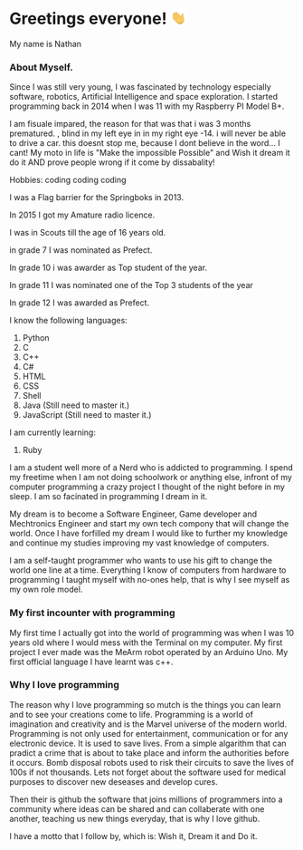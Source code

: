 # Greetings everyone! <img src="https://raw.githubusercontent.com/Nathan-Busse/Nathan-Busse/CODE/waving-hand-joypixels.gif " width="30px">


My name is Nathan

### About Myself.

Since I was still very young, I was fascinated by technology especially software, robotics, Artificial Intelligence and space exploration. 
I started programming back in 2014 when I was 11 with my Raspberry PI Model B+.

I am fisuale impared, the reason for that was that i was 3 months prematured.
, blind in my left eye  in in my right eye -14.  i will never be able to drive a car.
this doesnt stop me, because I dont believe in the word... I cant!
My moto in life is "Make the impossible Possible" and Wish it dream it do it AND prove people wrong if it come by dissabality!

Hobbies:  coding coding coding

I was a Flag barrier for the Springboks in 2013.

In 2015 I got my Amature radio licence.

I was in Scouts till the age of 16 years old.

in grade 7 I was nominated as Prefect.

In grade 10 i was awarder as Top student of the year.

In grade 11 I was nominated one of the Top 3 students of the year

In grade 12 I was awarded as Prefect.

I know the following languages:

1. Python
2. C
3. C++
4. C#
5. HTML
6. CSS
7. Shell
8. Java (Still need to master it.)
9. JavaScript (Still need to master it.)

I am currently learning:

1. Ruby

I am a student well more of a Nerd who is addicted to programming.
I spend my freetime when I am not doing schoolwork or anything else, infront of my computer programming a crazy project I thought of the night before
in my sleep. I am so facinated in programming I dream in it.

My dream is to become a Software Engineer, Game developer and Mechtronics Engineer and start my own tech compony that will change the world.
Once I have forfilled my dream I would like to further my knowledge and continue my studies improving my vast knowledge of computers.

I am a self-taught programmer who wants to use his gift to change the world one line at a time. 
Everything I know of computers from hardware to programming I taught myself with no-ones help, that is why I see myself as my own role model.

### My first incounter with programming

My first time I actually got into the world of programming was when I was 10 years old where I would mess with the Terminal on my computer.
My first project I ever made was the MeArm robot operated by an Arduino Uno. 
My first official language I have learnt was c++.

### Why I love programming

The reason why I love programming so mutch is the things you can learn and to see your creations come to life.
Programming is a world of imagination and creativity and is the Marvel universe of the modern world.
Programming is not only used for entertainment, communication or for any electronic device. It is used to save lives.
From a simple algarithm that can pradict a crime that is about to take place and inform the authorities before it occurs.
Bomb disposal robots used to risk their circuits to save the lives of 100s if not thousands.
Lets not forget about the software used for medical purposes to discover new deseases and develop cures.

Then their is github the software that joins millions of programmers into a community where ideas can be shared and can collaberate with one another,
teaching us new things everyday, that is why I love github.

I have a motto that I follow by, which is:
Wish it, Dream it and Do it.


















